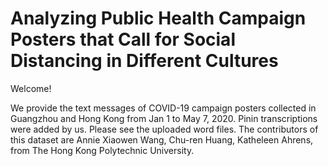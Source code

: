 # Analyzing Public Health Campaign Posters that Call for Social Distancing in Different Cultures

Welcome!

We provide the text messages of COVID-19 campaign posters collected in Guangzhou and Hong Kong from Jan 1 to May 7, 2020. Pinin transcriptions were added by us. Please see the uploaded word files.
                                                                                                                                             The contributors of this dataset are Annie Xiaowen Wang, Chu-ren Huang, Katheleen Ahrens,
                                                                                                                                 from The Hong Kong Polytechnic University.
